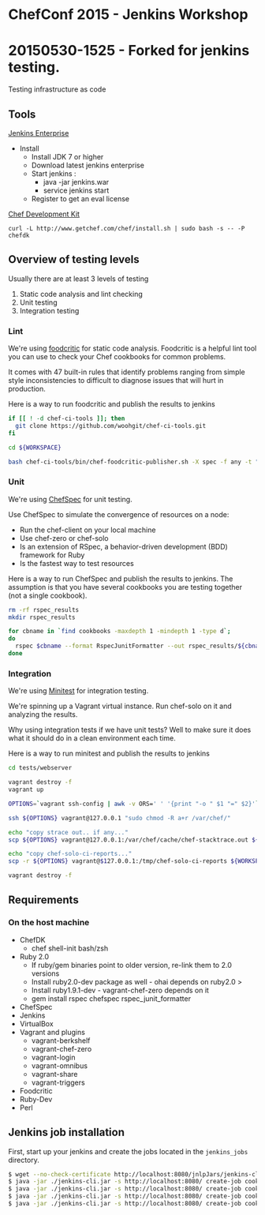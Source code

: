 # ChefConf 2015 - Jenkins Workshop
#   20150530-1525 - Forked for jenkins testing.
Testing infrastructure as code

## Tools

[Jenkins Enterprise](http://nectar-downloads.cloudbees.com/jenkins-enterprise/1.580/)
- Install
  - Install JDK 7 or higher
  - Download latest jenkins enterprise
  - Start jenkins : 
    - java -jar jenkins.war 
    - service jenkins start
  - Register to get an eval license

[Chef Development Kit](https://downloads.chef.io/chef-dk/)
```
curl -L http://www.getchef.com/chef/install.sh | sudo bash -s -- -P chefdk
```

## Overview of testing levels

Usually there are at least 3 levels of testing

1. Static code analysis and lint checking
2. Unit testing
3. Integration testing

### Lint

We're using [foodcritic](https://foodcritic.io) for static code analysis. Foodcritic is a helpful lint tool you can use to check your Chef cookbooks for common problems.

It comes with 47 built-in rules that identify problems ranging from simple style inconsistencies to difficult to diagnose issues that will hurt in production.

Here is a way to run foodcritic and publish the results to jenkins
```bash
if [[ ! -d chef-ci-tools ]]; then
  git clone https://github.com/woohgit/chef-ci-tools.git
fi

cd ${WORKSPACE}

bash chef-ci-tools/bin/chef-foodcritic-publisher.sh -X spec -f any -t "~FC003"
```

### Unit

We're using [ChefSpec](https://docs.chef.io/chefspec.html) for unit testing.

Use ChefSpec to simulate the convergence of resources on a node:

- Run the chef-client on your local machine
- Use chef-zero or chef-solo
- Is an extension of RSpec, a behavior-driven development (BDD) framework for Ruby
- Is the fastest way to test resources

Here is a way to run ChefSpec and publish the results to jenkins. The assumption is that you have several cookbooks you are testing together (not a single cookbook).
```bash
rm -rf rspec_results
mkdir rspec_results

for cbname in `find cookbooks -maxdepth 1 -mindepth 1 -type d`;
do
  rspec $cbname --format RspecJunitFormatter --out rspec_results/${cbname}-results.xml
done
```

### Integration

We're using [Minitest](https://github.com/seattlerb/minitest) for integration testing.

We're spinning up a Vagrant virtual instance. Run chef-solo on it and analyzing the results.

Why using integration tests if we have unit tests? Well to make sure it does what it should do in a clean environment each time.

Here is a way to run minitest and publish the results to jenkins
```bash
cd tests/webserver

vagrant destroy -f
vagrant up

OPTIONS=`vagrant ssh-config | awk -v ORS=' ' '{print "-o " $1 "=" $2}'`

ssh ${OPTIONS} vagrant@127.0.0.1 "sudo chmod -R a+r /var/chef/"

echo "copy strace out.. if any..."
scp ${OPTIONS} vagrant@127.0.0.1:/var/chef/cache/chef-stacktrace.out ${WORKSPACE}/chef-stacktrace.out

echo "copy chef-solo-ci-reports..."
scp -r ${OPTIONS} vagrant@$127.0.0.1:/tmp/chef-solo-ci-reports ${WORKSPACE}/

vagrant destroy -f
```

## Requirements

### On the host machine

- ChefDK
   - chef shell-init bash/zsh
- Ruby 2.0
	- If ruby/gem binaries point to older version, re-link them to 2.0 versions
	- Install ruby2.0-dev package as well - ohai depends on ruby2.0 >
	- Install ruby1.9.1-dev - vagrant-chef-zero depends on it
	- gem install rspec chefspec rspec_junit_formatter
- ChefSpec
- Jenkins
- VirtualBox
- Vagrant and plugins
	- vagrant-berkshelf
	- vagrant-chef-zero
	- vagrant-login
	- vagrant-omnibus
	- vagrant-share
	- vagrant-triggers
- Foodcritic
- Ruby-Dev
- Perl

## Jenkins job installation

First, start up your jenkins and create the jobs located in the `jenkins_jobs` directory.

```bash
$ wget --no-check-certificate http://localhost:8080/jnlpJars/jenkins-cli.jar
$ java -jar ./jenkins-cli.jar -s http://localhost:8080/ create-job cookbooks-lint-check < jenkins_jobs/cookbooks-lint-check.config.xml
$ java -jar ./jenkins-cli.jar -s http://localhost:8080/ create-job cookbooks-unit-tests < jenkins_jobs/cookbooks-unit-tests.config.xml
$ java -jar ./jenkins-cli.jar -s http://localhost:8080/ create-job cookbooks-integration-tests < jenkins_jobs/cookbooks-integration-tests.config.xml
$ java -jar ./jenkins-cli.jar -s http://localhost:8080/ create-job cookbooks-workflow < jenkins_jobs/cookbooks-workflow.config.xml
```
